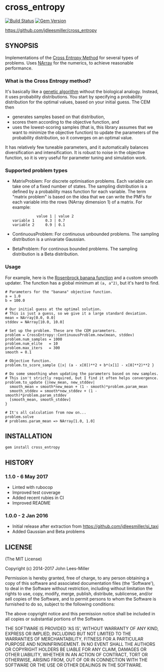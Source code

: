 # cross_entropy

[![Build Status](https://travis-ci.org/jdleesmiller/cross_entropy.svg?branch=master)](https://travis-ci.org/jdleesmiller/cross_entropy)
[![Gem Version](https://badge.fury.io/rb/cross_entropy.svg)](https://badge.fury.io/rb/cross_entropy)

https://github.com/jdleesmiller/cross_entropy

## SYNOPSIS

Implementations of the [Cross Entropy Method](https://en.wikipedia.org/wiki/Cross-entropy_method) for several types of problems. Uses [NArray](http://masa16.github.io/narray/) for the numerics, to achieve reasonable performance.

### What is the Cross Entropy method?

It's basically like a [genetic algorithm](https://en.wikipedia.org/wiki/Genetic_algorithm) without the biological analogy. Instead, it uses probability distributions. You start by specifying a probability distribution for the optimal values, based on your initial guess. The CEM then
- generates samples based on that distribution,
- scores them according to the objective function, and
- uses the lowest-scoring samples (that is, this library assumes that we want to minimize the objective function) to update the parameters of the probability distribution, so it converges on an optimal value.

It has relatively few tuneable parameters, and it automatically balances diversification and intensification. It is robust to noise in the objective function, so it is very useful for parameter tuning and simulation work.

### Supported problem types

- MatrixProblem: For discrete optimisation problems. Each variable can take one of a fixed number of states. The sampling distribution is a defined by a probability mass function for each variable. The term "matrix problem" is based on the idea that we can write the PMFs for each variable into the rows (NArray dimension 1) of a matrix. For example:
    ```
               value 1 | value 2
    variable 1     0.3 | 0.7
    variable 2     0.9 | 0.1
    ```

- ContinuousProblem: For continuous unbounded problems. The sampling
  distribution is a univariate Gaussian.

- BetaProblem: For continous bounded problems. The sampling distribution is a
  Beta distribution.

### Usage

For example, here is the [Rosenbrock banana function](http://en.wikipedia.org/wiki/Rosenbrock_function) and a custom smooth updater. The function has a global minimum at `(a, a^2)`, but it's hard to find.
```{ruby}
# Parameters for the "banana" objective function.
a = 1.0
b = 100.0

# Our initial guess at the optimal solution.
# This is just a guess, so we give it a large standard deviation.
mean = NArray[0.0, 0.0]
stddev = NArray[10.0, 10.0]

# Set up the problem. These are the CEM parameters.
problem = CrossEntropy::ContinuousProblem.new(mean, stddev)
problem.num_samples = 1000
problem.num_elite   = 10
problem.max_iters   = 300
smooth = 0.1

# Objective function.
problem.to_score_sample {|x| (a - x[0])**2 + b*(x[1] - x[0]**2)**2 }

# Do some smoothing when updating the parameters based on new samples.
# This isn't strictly required, but I find it often helps convergence.
problem.to_update {|new_mean, new_stddev|
  smooth_mean = smooth*new_mean + (1 - smooth)*problem.param_mean
  smooth_stddev = smooth*new_stddev + (1 - smooth)*problem.param_stddev
  [smooth_mean, smooth_stddev]
}

# It's all calculation from now on...
problem.solve
# problems.param_mean => NArray[1.0, 1.0]
```

## INSTALLATION

    gem install cross_entropy

## HISTORY

### 1.1.0 - 6 May 2017

- Linted with rubocop
- Improved test coverage
- Added recent rubies in CI
- Improved README

### 1.0.0 - 2 Jan 2016

- Initial release after extraction from https://github.com/jdleesmiller/si_taxi
- Added Gaussian and Beta problems

## LICENSE

(The MIT License)

Copyright (c) 2014-2017 John Lees-Miller

Permission is hereby granted, free of charge, to any person obtaining
a copy of this software and associated documentation files (the
'Software'), to deal in the Software without restriction, including
without limitation the rights to use, copy, modify, merge, publish,
distribute, sublicense, and/or sell copies of the Software, and to
permit persons to whom the Software is furnished to do so, subject to
the following conditions:

The above copyright notice and this permission notice shall be
included in all copies or substantial portions of the Software.

THE SOFTWARE IS PROVIDED 'AS IS', WITHOUT WARRANTY OF ANY KIND,
EXPRESS OR IMPLIED, INCLUDING BUT NOT LIMITED TO THE WARRANTIES OF
MERCHANTABILITY, FITNESS FOR A PARTICULAR PURPOSE AND NONINFRINGEMENT.
IN NO EVENT SHALL THE AUTHORS OR COPYRIGHT HOLDERS BE LIABLE FOR ANY
CLAIM, DAMAGES OR OTHER LIABILITY, WHETHER IN AN ACTION OF CONTRACT,
TORT OR OTHERWISE, ARISING FROM, OUT OF OR IN CONNECTION WITH THE
SOFTWARE OR THE USE OR OTHER DEALINGS IN THE SOFTWARE.

